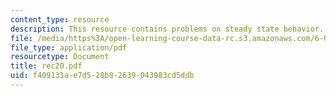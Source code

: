 ```yaml
---
content_type: resource
description: This resource contains problems on steady state behavior.
file: /media/https%3A/open-learning-course-data-rc.s3.amazonaws.com/6-041-probabilistic-systems-analysis-and-applied-probability-spring-2006/f409131ae7d528b82639043983cd5ddb_rec20.pdf
file_type: application/pdf
resourcetype: Document
title: rec20.pdf
uid: f409131a-e7d5-28b8-2639-043983cd5ddb
---
```

